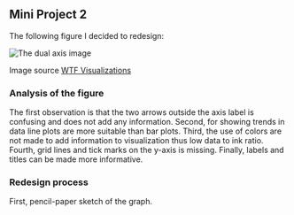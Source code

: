 ## Mini Project 2
The following figure I decided to redesign:

![The dual axis image](F:/linux_windows/onlinecourses/udacity/introductiontodatavisualization/uda-intro-vis/figures/mini1.png " The image to redesign")

Image source [WTF Visualizations](http://viz.wtf/)

### Analysis of the figure

The first observation is that the two arrows outside the axis label is confusing and does not add any information. Second, for showing trends in data line plots are more suitable than bar plots. Third, the use of colors are not made to add  information to visualization thus low data to ink ratio. Fourth, grid lines and tick marks on the y-axis is missing. Finally, labels and titles can be made more informative. 

### Redesign process

First, pencil-paper sketch of the graph. 